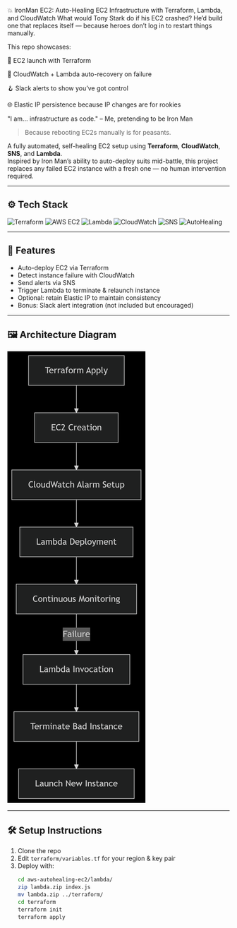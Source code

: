 💥 IronMan EC2: Auto-Healing EC2 Infrastructure with Terraform, Lambda, and CloudWatch
What would Tony Stark do if his EC2 crashed?
He’d build one that replaces itself — because heroes don’t log in to restart things manually.

This repo showcases:

🚀 EC2 launch with Terraform

🧠 CloudWatch + Lambda auto-recovery on failure

🪝 Slack alerts to show you’ve got control

🌐 Elastic IP persistence because IP changes are for rookies

"I am... infrastructure as code." – Me, pretending to be Iron Man

> Because rebooting EC2s manually is for peasants.

A fully automated, self-healing EC2 setup using **Terraform**, **CloudWatch**, **SNS**, and **Lambda**.  
Inspired by Iron Man’s ability to auto-deploy suits mid-battle, this project replaces any failed EC2 instance with a fresh one — no human intervention required.

---

## ⚙️ Tech Stack

![Terraform](https://img.shields.io/badge/Terraform-✅-purple)
![AWS EC2](https://img.shields.io/badge/AWS-EC2-blue)
![Lambda](https://img.shields.io/badge/AWS-Lambda-yellow)
![CloudWatch](https://img.shields.io/badge/AWS-CloudWatch-green)
![SNS](https://img.shields.io/badge/AWS-SNS-orange)
![AutoHealing](https://img.shields.io/badge/Self--Healing-Yes-red)

---

## 🧠 Features

- Auto-deploy EC2 via Terraform
- Detect instance failure with CloudWatch
- Send alerts via SNS
- Trigger Lambda to terminate & relaunch instance
- Optional: retain Elastic IP to maintain consistency
- Bonus: Slack alert integration (not included but encouraged)

---

## 🖼 Architecture Diagram

![Architecture](./assets/architecture-diagram.png)

---

## 🛠 Setup Instructions

1. Clone the repo
2. Edit `terraform/variables.tf` for your region & key pair
3. Deploy with:
   ```bash
   cd aws-autohealing-ec2/lambda/
   zip lambda.zip index.js
   mv lambda.zip ../terraform/
   cd terraform 
   terraform init
   terraform apply
